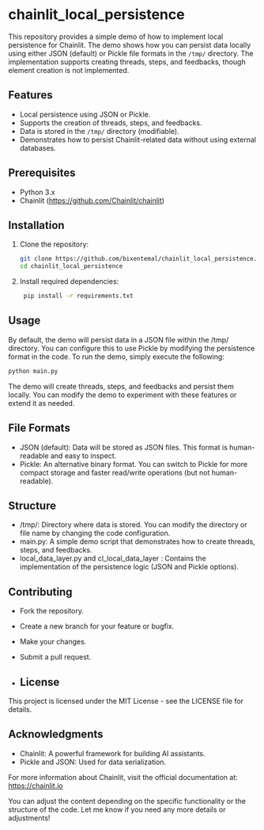 # chainlit_local_persistence

This repository provides a simple demo of how to implement local persistence for Chainlit. The demo shows how you can persist data locally using either JSON (default) or Pickle file formats in the `/tmp/` directory. The implementation supports creating threads, steps, and feedbacks, though element creation is not implemented.

## Features
- Local persistence using JSON or Pickle.
- Supports the creation of threads, steps, and feedbacks.
- Data is stored in the `/tmp/` directory (modifiable).
- Demonstrates how to persist Chainlit-related data without using external databases.

## Prerequisites

- Python 3.x
- Chainlit (https://github.com/Chainlit/chainlit)

## Installation

1. Clone the repository:

   ```bash
   git clone https://github.com/bixentemal/chainlit_local_persistence.git
   cd chainlit_local_persistence
   
2. Install required dependencies:
   ```bash
    pip install -r requirements.txt

## Usage

By default, the demo will persist data in a JSON file within the /tmp/ directory. You can configure this to use Pickle by modifying the persistence format in the code.
To run the demo, simply execute the following:

```bash
python main.py
```

The demo will create threads, steps, and feedbacks and persist them locally. You can modify the demo to experiment with these features or extend it as needed.

## File Formats

* JSON (default): Data will be stored as JSON files. This format is human-readable and easy to inspect.
* Pickle: An alternative binary format. You can switch to Pickle for more compact storage and faster read/write operations (but not human-readable).

## Structure

* /tmp/: Directory where data is stored. You can modify the directory or file name by changing the code configuration.
* main.py: A simple demo script that demonstrates how to create threads, steps, and feedbacks.
* local_data_layer.py and cl_local_data_layer : Contains the implementation of the persistence logic (JSON and Pickle options).

## Contributing

* Fork the repository.
* Create a new branch for your feature or bugfix.
* Make your changes.
* Submit a pull request.

* ## License

This project is licensed under the MIT License - see the LICENSE file for details.

## Acknowledgments

* Chainlit: A powerful framework for building AI assistants.
* Pickle and JSON: Used for data serialization.

For more information about Chainlit, visit the official documentation at: https://chainlit.io


You can adjust the content depending on the specific functionality or the structure of the code. Let me know if you need any more details or adjustments!
